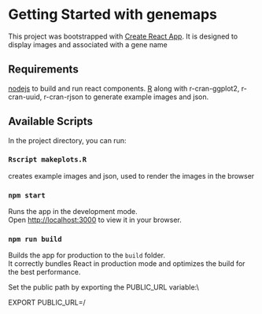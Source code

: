 # Getting Started with genemaps

This project was bootstrapped with [Create React App](https://github.com/facebook/create-react-app).
It is designed to display images and associated with a gene name

## Requirements

[nodejs](https://nodejs.org/en) to build and run react components.
[R](https://cran.r-project.org/) along with  r-cran-ggplot2, r-cran-uuid, r-cran-rjson to generate example images and json.

## Available Scripts

In the project directory, you can run:

### `Rscript makeplots.R`

creates example images and json, used to render the images in the browser

### `npm start`

Runs the app in the development mode.\
Open [http://localhost:3000](http://localhost:3000) to view it in your browser.

### `npm run build`

Builds the app for production to the `build` folder.\
It correctly bundles React in production mode and optimizes the build for the best performance.

Set the public path by exporting the PUBLIC_URL variable:\

EXPORT PUBLIC_URL=/<path>
